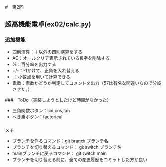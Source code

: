 #　第2回
##  超高機能電卓(ex02/calc.py)
### 追加機能
- 四則演算：＋以外の四則演算をする
- AC：オールクリア表示されている数字を削除する
- %：百分率を出力する
- +/-：-1かけて、正負を入れ替える
- .：小数点を用いて計算できる
- 素数：素数かどうか判定してコメントを出力（57は有名な間違いなので分岐させた。）


###　ToDo（実装しようとしたけど時間がなかった）
- 三角関数ボタン：sin,cos,tan
- べき乗ボタン：factorical

###
メモ
- ブランチを作るコマンド：git branch ブランチ名
- ブランチを切り替えるコマンド： git switch ブランチ名
- mainブランチに戻るコマンド： git switch main
- ブランチを切り替える前に、全ての変更履歴をコミットした方が良い
